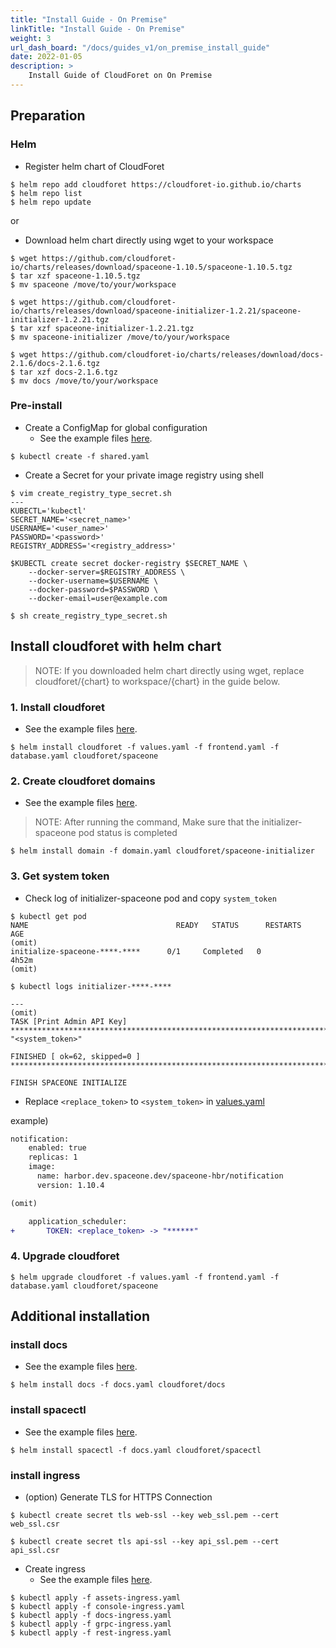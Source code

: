 ```yaml
---
title: "Install Guide - On Premise"
linkTitle: "Install Guide - On Premise"
weight: 3
url_dash_board: "/docs/guides_v1/on_premise_install_guide"
date: 2022-01-05
description: >
    Install Guide of CloudForet on On Premise
---
```


## Preparation

### Helm
- Register helm chart of CloudForet

```shell
$ helm repo add cloudforet https://cloudforet-io.github.io/charts
$ helm repo list
$ helm repo update
```
or
- Download helm chart directly using wget to your workspace

```shell
$ wget https://github.com/cloudforet-io/charts/releases/download/spaceone-1.10.5/spaceone-1.10.5.tgz
$ tar xzf spaceone-1.10.5.tgz
$ mv spaceone /move/to/your/workspace
```
```shell
$ wget https://github.com/cloudforet-io/charts/releases/download/spaceone-initializer-1.2.21/spaceone-initializer-1.2.21.tgz
$ tar xzf spaceone-initializer-1.2.21.tgz
$ mv spaceone-initializer /move/to/your/workspace
```
```shell
$ wget https://github.com/cloudforet-io/charts/releases/download/docs-2.1.6/docs-2.1.6.tgz
$ tar xzf docs-2.1.6.tgz
$ mv docs /move/to/your/workspace
```

### Pre-install
- Create a ConfigMap for global configuration
    - See the example files [here]().
```shell
$ kubectl create -f shared.yaml
```

- Create a Secret for your private image registry using shell
```shell
$ vim create_registry_type_secret.sh
---
KUBECTL='kubectl'
SECRET_NAME='<secret_name>'
USERNAME='<user_name>'
PASSWORD='<password>'
REGISTRY_ADDRESS='<registry_address>'

$KUBECTL create secret docker-registry $SECRET_NAME \
    --docker-server=$REGISTRY_ADDRESS \
    --docker-username=$USERNAME \
    --docker-password=$PASSWORD \
    --docker-email=user@example.com
```

```shell
$ sh create_registry_type_secret.sh
```

## Install cloudforet with helm chart

> NOTE: If you downloaded helm chart directly using wget, replace cloudforet/{chart} to workspace/{chart} in the guide below.

### 1. Install cloudforet
- See the example files [here]().
```shell
$ helm install cloudforet -f values.yaml -f frontend.yaml -f database.yaml cloudforet/spaceone
```

### 2. Create cloudforet domains
- See the example files [here]().

> NOTE: After running the command, Make sure that the initializer-spaceone pod status is completed 
```shell
$ helm install domain -f domain.yaml cloudforet/spaceone-initializer
```

### 3. Get system token
- Check log of initializer-spaceone pod and copy `system_token`
```shell
$ kubectl get pod
NAME                                 READY   STATUS      RESTARTS        AGE
(omit)
initialize-spaceone-****-****      0/1     Completed   0               4h52m
(omit)
```
```shell
$ kubectl logs initializer-****-****

---
(omit)
TASK [Print Admin API Key] *********************************************************************************************
"<system_token>"

FINISHED [ ok=62, skipped=0 ] ******************************************************************************************

FINISH SPACEONE INITIALIZE
```
- Replace `<replace_token>` to `<system_token>` in [values.yaml]()

example)
```diff
notification:
    enabled: true
    replicas: 1
    image:
      name: harbor.dev.spaceone.dev/spaceone-hbr/notification
      version: 1.10.4

(omit)

    application_scheduler:
+       TOKEN: <replace_token> -> "******"

```

### 4. Upgrade cloudforet
```shell
$ helm upgrade cloudforet -f values.yaml -f frontend.yaml -f database.yaml cloudforet/spaceone
```

## Additional installation

### install docs
- See the example files [here]().
```shell
$ helm install docs -f docs.yaml cloudforet/docs
```

### install spacectl
- See the example files [here]().
```shell
$ helm install spacectl -f docs.yaml cloudforet/spacectl
```

### install ingress
- (option) Generate TLS for HTTPS Connection
```shell
$ kubectl create secret tls web-ssl --key web_ssl.pem --cert web_ssl.csr
```
```shell
$ kubectl create secret tls api-ssl --key api_ssl.pem --cert api_ssl.csr
```

- Create ingress
    - See the example files [here]().
```shell
$ kubectl apply -f assets-ingress.yaml
$ kubectl apply -f console-ingress.yaml
$ kubectl apply -f docs-ingress.yaml
$ kubectl apply -f grpc-ingress.yaml
$ kubectl apply -f rest-ingress.yaml
```